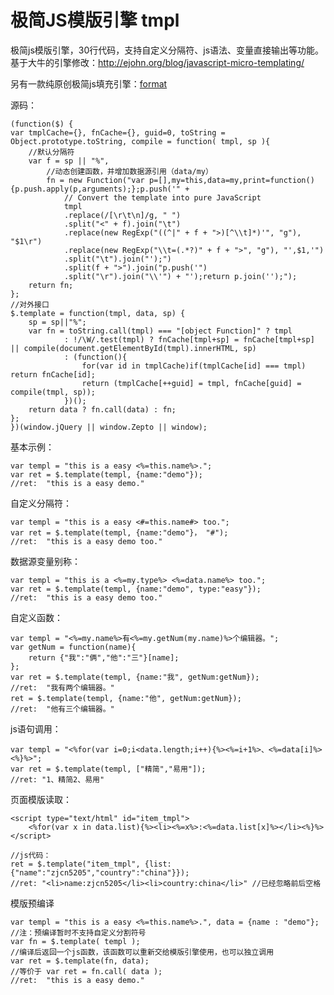 极简JS模版引擎 tmpl
==================

极简js模版引擎，30行代码，支持自定义分隔符、js语法、变量直接输出等功能。
基于大牛的引擎修改：http://ejohn.org/blog/javascript-micro-templating/

另有一款纯原创极简js填充引擎：[format](https://github.com/machao/format/ "极简JS模版填充引擎 format")

源码：

	(function($) {
    var tmplCache={}, fnCache={}, guid=0, toString = Object.prototype.toString, compile = function( tmpl, sp ){
        //默认分隔符
        var f = sp || "%",
            //动态创建函数，并增加数据源引用（data/my）
            fn = new Function("var p=[],my=this,data=my,print=function(){p.push.apply(p,arguments);};p.push('" +
                // Convert the template into pure JavaScript
                tmpl
                .replace(/[\r\t\n]/g, " ")
                .split("<" + f).join("\t")
                .replace(new RegExp("((^|" + f + ">)[^\\t]*)'", "g"), "$1\r")
                .replace(new RegExp("\\t=(.*?)" + f + ">", "g"), "',$1,'")
                .split("\t").join("');")
                .split(f + ">").join("p.push('")
                .split("\r").join("\\'") + "');return p.join('');");
        return fn;
    };
    //对外接口
    $.template = function(tmpl, data, sp) {
        sp = sp||"%";
        var fn = toString.call(tmpl) === "[object Function]" ? tmpl
                : !/\W/.test(tmpl) ? fnCache[tmpl+sp] = fnCache[tmpl+sp] || compile(document.getElementById(tmpl).innerHTML, sp)
                : (function(){
                    for(var id in tmplCache)if(tmplCache[id] === tmpl) return fnCache[id];
                    return (tmplCache[++guid] = tmpl, fnCache[guid] = compile(tmpl, sp));
                })();
        return data ? fn.call(data) : fn;
    };
	})(window.jQuery || window.Zepto || window);

基本示例：

	var templ = "this is a easy <%=this.name%>.";
	var ret = $.template(templ, {name:"demo"});
	//ret:  "this is a easy demo."

自定义分隔符：
	
	var templ = "this is a easy <#=this.name#> too.";
	var ret = $.template(templ, {name:"demo"}， "#");
	//ret:  "this is a easy demo too."

数据源变量别称：
	
	var templ = "this is a <%=my.type%> <%=data.name%> too.";
	var ret = $.template(templ, {name:"demo", type:"easy"});
	//ret:  "this is a easy demo too."

自定义函数：

	var templ = "<%=my.name%>有<%=my.getNum(my.name)%>个编辑器。";
	var getNum = function(name){
		return {"我":"俩","他":"三"}[name];
	};
	var ret = $.template(templ, {name:"我", getNum:getNum});
	//ret:  "我有两个编辑器。"
	ret = $.template(templ, {name:"他", getNum:getNum});
	//ret:  "他有三个编辑器。"

js语句调用：

	var templ = "<%for(var i=0;i<data.length;i++){%><%=i+1%>、<%=data[i]%><%}%>";
	var ret = $.template(templ, ["精简","易用"]);
	//ret: "1、精简2、易用"

页面模版读取：

	<script type="text/html" id="item_tmpl">
		<%for(var x in data.list){%><li><%=x%>:<%=data.list[x]%></li><%}%>
	</script>

	//js代码：
	ret = $.template("item_tmpl", {list:{"name":"zjcn5205","country":"china"}});
	//ret: "<li>name:zjcn5205</li><li>country:china</li>" //已经忽略前后空格

模版预编译
	
	var templ = "this is a easy <%=this.name%>.", data = {name : "demo"};
	//注：预编译暂时不支持自定义分割符号
	var fn = $.template( templ );
	//编译后返回一个js函数，该函数可以重新交给模版引擎使用，也可以独立调用
	var ret = $.template(fn, data);
	//等价于 var ret = fn.call( data );
	//ret:  "this is a easy demo."